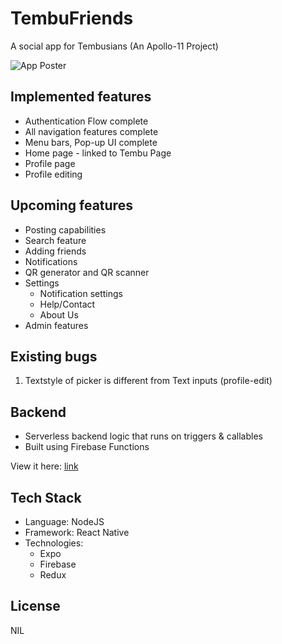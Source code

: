 # TembuFriends

A social app for Tembusians (An Apollo-11 Project)

![App Poster](https://i.imgur.com/kVLR2Oj.png)

## Implemented features

-   Authentication Flow complete
-   All navigation features complete
-   Menu bars, Pop-up UI complete
-   Home page - linked to Tembu Page
-   Profile page
-   Profile editing

## Upcoming features

-   Posting capabilities
-   Search feature
-   Adding friends
-   Notifications
-   QR generator and QR scanner
-   Settings
    -   Notification settings
    -   Help/Contact
    -   About Us
-   Admin features

## Existing bugs

1.  Textstyle of picker is different from Text inputs (profile-edit)

## Backend

-   Serverless backend logic that runs on triggers & callables
-   Built using Firebase Functions

View it here: [link](https://github.com/JinHao-L/tembufriends-functions)

## Tech Stack

-   Language: NodeJS
-   Framework: React Native
-   Technologies:
    -   Expo
    -   Firebase
    -   Redux

## License

NIL
